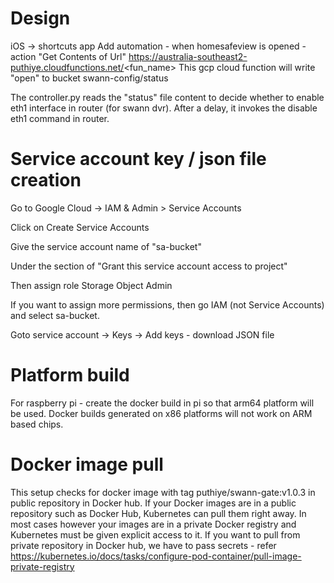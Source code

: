
# Design

iOS -> shortcuts app 
Add automation - when homesafeview is opened - action "Get Contents of Url" https://australia-southeast2-puthiye.cloudfunctions.net/<fun_name>
This gcp cloud function will write "open" to bucket swann-config/status

The controller.py reads the "status" file content to decide whether to enable eth1 interface in router (for swann dvr).
After a delay, it invokes the disable eth1 command in router.

# Service account key / json file creation

Go to Google Cloud -> IAM & Admin > Service Accounts

Click on Create Service Accounts

Give the service account name of "sa-bucket" 

Under the section of "Grant this service account access to project"

Then assign role Storage Object Admin
 
If you want to assign more permissions, then go IAM (not Service Accounts) and select sa-bucket.

Goto service account -> Keys -> Add keys - download JSON file

# Platform build
For raspberry pi - create the docker build in pi so that arm64 platform will be used.
Docker builds generated on x86 platforms will not work on ARM based chips.

# Docker image pull
This setup checks for docker image with tag puthiye/swann-gate:v1.0.3 in public repository in Docker hub.
If your Docker images are in a public repository such as Docker Hub, Kubernetes can pull them right away. In most cases however your images are in a private Docker registry and Kubernetes must be given explicit access to it.
If you want to pull from private repository in Docker hub, we have to pass secrets - refer https://kubernetes.io/docs/tasks/configure-pod-container/pull-image-private-registry

